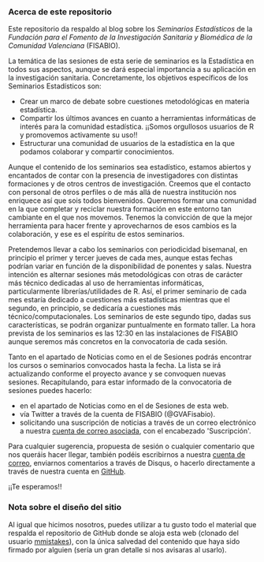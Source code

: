 ### Acerca de este repositorio

Este repositorio da respaldo al blog sobre los *Seminarios Estadísticos* de la *Fundación para el Fomento de la Investigación Sanitaria y Biomédica de la Comunidad Valenciana* (FISABIO).

La temática de las sesiones de esta serie de seminarios es la Estadística en todos sus aspectos, aunque se dará especial importancia a su aplicación en la investigación sanitaria. Concretamente, los objetivos específicos de los Seminarios Estadísticos son:

  * Crear un marco de debate sobre cuestiones metodológicas en materia estadística.
  * Compartir los últimos avances en cuanto a herramientas informáticas de interés para la comunidad estadística. ¡¡Somos orgullosos usuarios de R y promovemos activamente su uso!!
  * Estructurar una comunidad de usuarios de la estadística en la que podamos colaborar y compartir conocimientos.

Aunque el contenido de los seminarios sea estadístico, estamos abiertos y encantados de contar con la presencia de investigadores con distintas formaciones y de otros centros de investigación. Creemos que el contacto con personal de otros perfiles o de más allá de nuestra institución nos enriquece así que sois todos bienvenidos. Queremos formar una comunidad en la que completar y reciclar nuestra formación en este entorno tan cambiante en el que nos movemos. Tenemos la convicción de que la mejor herramienta para hacer frente y aprovecharnos de esos cambios es la colaboración, y ese es el espíritu de estos seminarios.

Pretendemos llevar a cabo los seminarios con periodicidad bisemanal, en principio el primer y tercer jueves de cada mes, aunque estas fechas podrían variar en función de la disponibilidad de ponentes y salas. Nuestra intención es alternar sesiones más metodológicas con otras de carácter más técnico dedicadas al uso de herramientas informáticas, particularmente librerías/utilidades de R. Así, el primer seminario de cada mes estaría dedicado a cuestiones más estadísticas mientras que el segundo, en principio, se dedicaría a cuestiones más técnico/computacionales. Los seminarios de este segundo tipo, dadas sus características, se podrán organizar puntualmente en formato taller. La hora prevista de los seminarios es las 12:30 en las instalaciones de FISABIO aunque seremos más concretos en la convocatoria de cada sesión. 

Tanto en el apartado de Noticias como en el de Sesiones podrás encontrar los cursos o seminarios convocados hasta la fecha. La lista se irá actualizando conforme el proyecto avance y se convoquen nuevas sesiones. Recapitulando, para estar informado de la convocatoria de sesiones puedes hacerlo:

  * en el apartado de Noticias como en el de Sesiones de esta web.
  * vía Twitter a través de la cuenta de FISABIO (@GVAFisabio).
  * solicitando una suscripción de noticias a través de un correo electrónico a nuestra [cuenta de correo asociada](mailto:seminariosestadisticos_fisabio@gva.es), con el encabezado 'Suscripción'.

Para cualquier sugerencia, propuesta de sesión o cualquier comentario que nos queráis hacer llegar, también podéis escribirnos a nuestra [cuenta de correo](mailto:seminariosestadisticos_fisabio@gva.es), enviarnos comentarios a través de Disqus, o hacerlo directamente a través de nuestra cuenta en [GitHub](https://github.com/fisabio).

¡¡Te esperamos!!

### Nota sobre el diseño del sitio
Al igual que hicimos nosotros, puedes utilizar a tu gusto todo el material que respalda el repositorio de GitHub donde se aloja esta web (clonado del usuario [mmistakes](https://github.com/mmistakes/so-simple-theme)), con la única salvedad del contenido que haya sido firmado por alguien (sería un gran detalle si nos avisaras al usarlo).
